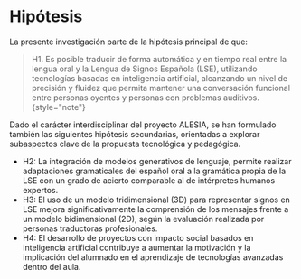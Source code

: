# Hipótesis

La presente investigación parte de la hipótesis principal de que:

> H1. Es posible traducir de forma automática y en tiempo real entre la lengua oral y la Lengua de
> Signos Española (LSE), utilizando tecnologías basadas en inteligencia artificial, alcanzando un nivel de precisión y
> fluidez que permita mantener una conversación funcional entre personas oyentes y personas con problemas auditivos.
> {style="note"}

Dado el carácter interdisciplinar del proyecto ALESIA, se han formulado también las siguientes hipótesis secundarias,
orientadas a explorar subaspectos clave de la propuesta tecnológica y pedagógica.

- H2: La integración de modelos generativos de lenguaje, permite realizar adaptaciones gramaticales del español oral a
  la gramática propia de la LSE con un grado de acierto comparable al de intérpretes humanos expertos.
- H3: El uso de un modelo tridimensional (3D) para representar signos en LSE mejora significativamente la comprensión de
  los mensajes frente a un modelo bidimensional (2D), según la evaluación realizada por personas traductoras
  profesionales.
- H4: El desarrollo de proyectos con impacto social basados en inteligencia artificial contribuye a aumentar la
  motivación y la implicación del alumnado en el aprendizaje de tecnologías avanzadas dentro del aula.
